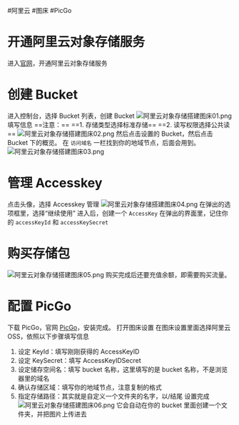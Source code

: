 #阿里云 #图床 #PicGo

# 开通阿里云对象存储服务
进入[官网](https://www.aliyun.com/product/oss)，开通阿里云对象存储服务
# 创建 Bucket
进入控制台，选择 Bucket 列表，创建 Bucket
![阿里云对象存储搭建图床01.png](https://obsidian-picture.oss-cn-qingdao.aliyuncs.com/my-img/阿里云对象存储搭建图床01.png)
填写信息
==注意：==
==1. 存储类型选择标准存储==
==2. 读写权限选择公共读==
![阿里云对象存储搭建图床02.png](https://obsidian-picture.oss-cn-qingdao.aliyuncs.com/my-img/阿里云对象存储搭建图床02.png)
然后点击设置的 Bucket，然后点击 Bucket 下的概览。
在 `访问域名` 一栏找到你的地域节点，后面会用到。
![阿里云对象存储搭建图床03.png](https://obsidian-picture.oss-cn-qingdao.aliyuncs.com/my-img/阿里云对象存储搭建图床03.png)
# 管理 Accesskey
点击头像，选择 Accesskey 管理
![阿里云对象存储搭建图床04.png](https://obsidian-picture.oss-cn-qingdao.aliyuncs.com/my-img/阿里云对象存储搭建图床04.png)
在弹出的选项框里，选择“继续使用”
进入后，创建一个 `AccessKey`
在弹出的界面里，记住你的 `accessKeyId` 和 `accessKeySecret`
# 购买存储包
![阿里云对象存储搭建图床05.png](https://obsidian-picture.oss-cn-qingdao.aliyuncs.com/my-img/阿里云对象存储搭建图床05.png)
购买完成后还要充值余额，即需要购买流量。
# 配置 PicGo
下载 PicGo，官网 [PicGo](https://molunerfinn.com/PicGo/)，安装完成。
打开图床设置
在图床设置里面选择阿里云 OSS，依照以下步骤填写信息
1. 设定 KeyId：填写刚刚获得的 AccessKeyID
2. 设定 KeySecret：填写 AccessKeyIDSecret
3. 设定储存空间名：填写 bucket 名称，这里填写的是 bucket 名称，不是浏览器里的域名
4. 确认存储区域：填写你的地域节点，注意复制的格式
5. 指定存储路径：其实就是自定义一个文件夹的名字，以/结尾
设置完成
![阿里云对象存储搭建图床06.png](https://obsidian-picture.oss-cn-qingdao.aliyuncs.com/my-img/阿里云对象存储搭建图床06.png)
它会自动在你的 bucket 里面创建一个文件夹，并把图片上传进去
